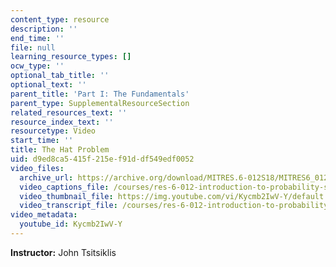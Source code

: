 ```yaml
---
content_type: resource
description: ''
end_time: ''
file: null
learning_resource_types: []
ocw_type: ''
optional_tab_title: ''
optional_text: ''
parent_title: 'Part I: The Fundamentals'
parent_type: SupplementalResourceSection
related_resources_text: ''
resource_index_text: ''
resourcetype: Video
start_time: ''
title: The Hat Problem
uid: d9ed8ca5-415f-215e-f91d-df549edf0052
video_files:
  archive_url: https://archive.org/download/MITRES.6-012S18/MITRES6_012S18_L07-08_300k.mp4
  video_captions_file: /courses/res-6-012-introduction-to-probability-spring-2018/56975ea4519d5c9697be5efa49f04acf_Kycmb2IwV-Y.vtt
  video_thumbnail_file: https://img.youtube.com/vi/Kycmb2IwV-Y/default.jpg
  video_transcript_file: /courses/res-6-012-introduction-to-probability-spring-2018/e54b7f60b0e1935660d61dc4f270032a_Kycmb2IwV-Y.pdf
video_metadata:
  youtube_id: Kycmb2IwV-Y
---
```


**Instructor:** John Tsitsiklis



